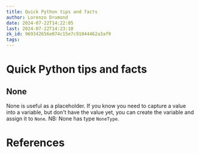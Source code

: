 ```yaml
---
title: Quick Python tips and facts
author: Lorenzo Drumond
date: 2024-07-22T14:22:05
last: 2024-07-22T14:23:10
zk_id: 969342656e074c15e7c91044462a3af9
tags: 
---
```



# Quick Python tips and facts

## None

None is useful as a placeholder. If you know you need to capture a value into a variable, but don't have the value yet, you can create the variable and assign it to `None`. NB: None has type `NoneType`.

# References
